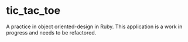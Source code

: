 # tic_tac_toe
A practice in object oriented-design in Ruby. This application is a work in 
progress and needs to be refactored. 
